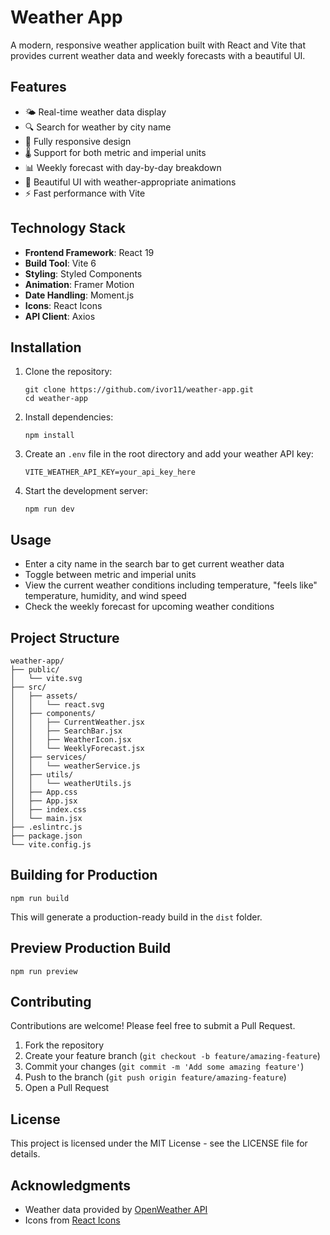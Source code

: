 # Weather App

A modern, responsive weather application built with React and Vite that provides current weather data and weekly forecasts with a beautiful UI.

## Features

- 🌤️ Real-time weather data display
- 🔍 Search for weather by city name
- 📱 Fully responsive design
- 🌡️ Support for both metric and imperial units
- 📊 Weekly forecast with day-by-day breakdown
- 🌈 Beautiful UI with weather-appropriate animations
- ⚡ Fast performance with Vite

## Technology Stack

- **Frontend Framework**: React 19
- **Build Tool**: Vite 6
- **Styling**: Styled Components
- **Animation**: Framer Motion
- **Date Handling**: Moment.js
- **Icons**: React Icons
- **API Client**: Axios

## Installation

1. Clone the repository:
   ```
   git clone https://github.com/ivor11/weather-app.git
   cd weather-app
   ```

2. Install dependencies:
   ```
   npm install
   ```

3. Create an `.env` file in the root directory and add your weather API key:
   ```
   VITE_WEATHER_API_KEY=your_api_key_here
   ```

4. Start the development server:
   ```
   npm run dev
   ```

## Usage

- Enter a city name in the search bar to get current weather data
- Toggle between metric and imperial units
- View the current weather conditions including temperature, "feels like" temperature, humidity, and wind speed
- Check the weekly forecast for upcoming weather conditions

## Project Structure

```
weather-app/
├── public/
│   └── vite.svg
├── src/
│   ├── assets/
│   │   └── react.svg
│   ├── components/
│   │   ├── CurrentWeather.jsx
│   │   ├── SearchBar.jsx
│   │   ├── WeatherIcon.jsx
│   │   └── WeeklyForecast.jsx
│   ├── services/
│   │   └── weatherService.js
│   ├── utils/
│   │   └── weatherUtils.js
│   ├── App.css
│   ├── App.jsx
│   ├── index.css
│   └── main.jsx
├── .eslintrc.js
├── package.json
└── vite.config.js
```

## Building for Production

```
npm run build
```

This will generate a production-ready build in the `dist` folder.

## Preview Production Build

```
npm run preview
```

## Contributing

Contributions are welcome! Please feel free to submit a Pull Request.

1. Fork the repository
2. Create your feature branch (`git checkout -b feature/amazing-feature`)
3. Commit your changes (`git commit -m 'Add some amazing feature'`)
4. Push to the branch (`git push origin feature/amazing-feature`)
5. Open a Pull Request

## License

This project is licensed under the MIT License - see the LICENSE file for details.

## Acknowledgments

- Weather data provided by [OpenWeather API](https://openweathermap.org/api)
- Icons from [React Icons](https://react-icons.github.io/react-icons/)